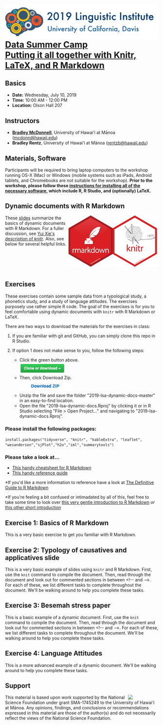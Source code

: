 <img src='img/lsa2019-logo.png' align=left>

# [Data Summer Camp <br> Putting it all together with Knitr, LaTeX, and R Markdown](https://lsa2019.ucdavis.edu/data-summer-camp-a-wednesday-minicourse-on-reproducible-linguistic-research/) 


## Basics
* **Date:**	Wednesday, July 10, 2019
* **Time:** 10:00 AM - 12:00 PM 
* **Location:** Olson Hall 207

## Instructors
* [**Bradley McDonnell**](http://www.bradleymcdonnell.org), University of Hawai‘i at Mānoa (<mcdonn@hawaii.edu>)
* **Bradley Rentz**, University of Hawai‘i at Mānoa (<rentzb@hawaii.edu>) 

## Materials, Software
Participants will be required to bring laptop computers to the workshop running OS-X (Mac) or Windows (mobile systems such as iPads, Android tablets, and Chromebooks are not suitable for the workshop). **Prior to the workshop, please follow these [instructions for installing all of the necessary software](installation.md), which include R, R Studio, and (optionally) LaTeX.** 


## Dynamic documents with R Markdown
<img src='img/knitr-rmarkdown-logo.png' align=right>

These [slides](https://mcdonn.github.io/2019-lsa-dynamic-docs/dynamic_docs.html) summarize the basics of dynamic documents with R Markdown. For a fuller discussion, see [Yui Xie's description of *knitr*](https://yihui.name/knitr/). Also, see below for several helpful links.

<br>
<br>
<br>
<br>

## Exercises 
These exercises contain some sample data from a typological study, a phonetics study, and a study of language attitudes. The exercises purposely use rather simple R code. The goal of the exercises is for you to feel comfortable using dynamic documents with `knitr` with R Markdown or LaTeX.

There are two ways to download the materials for the exercises in class: 

1. If you are familiar with git and GitHub, you can simply clone this repo in R Studio. 
2. If option 1 does not make sense to you, follow the following steps: 

   - Click the green button above.<br><img src='img/green-button.png'><br>
   - Then, click Download Zip.<br><img src='img/zip-button.png'><br>
   - Unzip the file and save the folder "2019-lsa-dynamic-docs-master" in an easy-to-find location.
   - Open the file "2019-lsa-dynamic-docs.Rproj" by clicking it or in R Studio selecting "File > Open Project..." and navigating to "2019-lsa-dynamic-docs.Rproj".

### Please install the following packages: 

`install.packages("tidyverse", "knitr", "kableExtra", "leaflet", "wesanderson","sjPlot","h2o","iml","summarytools")`



### Please take a look at...<br/> 

- [This handy cheatsheet for R Markdown](https://www.rstudio.com/wp-content/uploads/2016/03/rmarkdown-cheatsheet-2.0.pdf) 
- [This handy reference guide](https://www.rstudio.com/wp-content/uploads/2015/03/rmarkdown-reference.pdf)

*If you'd like a more information to reference have a look at [The Definitive Guide to R Markdown](https://bookdown.org/yihui/rmarkdown/)

*If you're feeling a bit confused or intimadated by all of this, feel free to take some time to look over [this very gentle introduction to R Markdown](https://rmarkdown.rstudio.com/lesson-1.html) *or* [this other short introduction](https://kbroman.org/knitr_knutshell/pages/Rmarkdown.html)


## Exercise 1: Basics of R Markdown
This is a very basic exercise to get you familiar with R Markdown. 

## Exercise 2: Typology of causatives and applicatives slide
This is a very basic example of slides using `knitr` and R Markdown. First, use the `knit` command to compile the document. Then, read through the document and look out for commented sections in between \<!-- and -->. For each of these, we list different tasks to complete throughout the document. We'll be walking around to help you complete these tasks.

## Exercise 3: Besemah stress paper
This is a basic example of a dynamic document. First, use the `knit` command to compile the document. Then, read through the document and look out for commented sections in between \<!-- and -->. For each of these, we list different tasks to complete throughout the document. We'll be walking around to help you complete these tasks. 

## Exercise 4: Language Attitudes
This is a more advanced example of a dynamic document. We'll be walking around to help you complete these tasks. 

<!--
## Exercise 3: Slides in xaringan
Another package worth looking into is [xaringan](https://github.com/yihui/xaringan). It is based upon reveal.js. 

- Install it by running `install.packages(xaringan)`. 
- Click File... > New File > R Markdown...
- Click From template in the left pane 
- Select ninja presentation and then OK.
- The template file explains all of the formatting styles in xaringan. Try it out, and even try to repoduce the slides from Exercise 2 in xaringan. 
-->

<!--

## Exercise 5: Experimenting on your own
If you have additional time, you can *either* create slides from the document in **Exercise 1** *or* create a document from the slides in **Exercise 2**. I provide a number of links at the end of exercise 2 for you to get some ideas of how you can do even more with dynamic documents.
-->

## Support

<img src="https://www.nsf.gov/images/logos/NSF_4-Color_bitmap_Logo.png" width="100" align="right" /> 

This material is based upon work supported by the National Science Foundation under grant SMA-1745249 to the University of Hawai‘i at Mānoa. Any opinions, findings, and conclusions or recommendations expressed in this material are those of the author(s) and do not necessarily reflect the views of the National Science Foundation.
